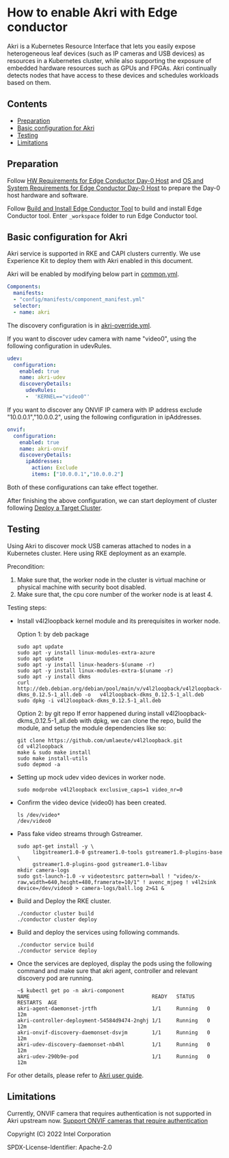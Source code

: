 # How to enable Akri with Edge conductor
Akri is a Kubernetes Resource Interface that lets you easily expose heterogeneous leaf devices (such as IP cameras and USB devices) as resources in a Kubernetes cluster, while also supporting the exposure of embedded hardware resources such as GPUs and FPGAs. Akri continually detects nodes that have access to these devices and schedules workloads based on them.

## Contents

  * [Preparation](#preparation)
  * [Basic configuration for Akri](#basic-configuration-for-Akri)
  * [Testing](#Testing)
  * [Limitations](#Limitations)

## Preparation

Follow [HW Requirements for Edge Conductor Day-0 Host](../../README.md#hw-requirements-for-edge-conductor-day-0-host) and [OS and System Requirements for Edge Conductor Day-0 Host](../../README.md#os-and-system-requirements-for-edge-conductor-day-0-host) to prepare the Day-0 host hardware and software.

Follow [Build and Install Edge Conductor Tool](../../README.md#build-and-install-edge-conductor-tool) to build and install Edge Conductor tool.
Enter `_workspace` folder to run Edge Conductor tool.



## Basic configuration for Akri

Akri service is supported in RKE and CAPI clusters currently.
We use Experience Kit to deploy them with Akri enabled in this document.

Akri will be enabled by modifying below part in [common.yml](../../experienceKit/DEK/common.yml).


```yaml
Components:
  manifests:
  - "config/manifests/component_manifest.yml"
  selector:
  - name: akri
```
The discovery configuration is in [akri-override.yml](../../configs/service-overrides/akri/akri-override.yml).

If you want to discover udev camera with name "video0", using the following configuration in udevRules.

```yaml
udev:
  configuration:
    enabled: true
    name: akri-udev
    discoveryDetails:
      udevRules:
      -  'KERNEL=="video0"'
```

If you want to discover any ONVIF IP camera with IP address exclude "10.0.0.1","10.0.0.2", using the following configuration in ipAddresses.

```yaml
onvif:
  configuration:
    enabled: true
    name: akri-onvif
    discoveryDetails:
      ipAddresses:
        action: Exclude
        items: ["10.0.0.1","10.0.0.2"]
```

Both of these configurations can take effect together.

After finishing the above configuration, we can start deployment of cluster following [Deploy a Target Cluster](../../README.md#edge-conductor-documentation).

## Testing
Using Akri to discover mock USB cameras attached to nodes in a Kubernetes cluster. 
Here using RKE deployment as an example.

Precondition:
1. Make sure that, the worker node in the cluster is virtual machine or physical machine with security boot disabled.
2. Make sure that, the cpu core number of the worker node is at least 4.

Testing steps:
- Install v4l2loopback kernel module and its prerequisites in worker node.

  Option 1: by deb package
  ```shell
  sudo apt update
  sudo apt -y install linux-modules-extra-azure
  sudo apt update
  sudo apt -y install linux-headers-$(uname -r)
  sudo apt -y install linux-modules-extra-$(uname -r)
  sudo apt -y install dkms
  curl http://deb.debian.org/debian/pool/main/v/v4l2loopback/v4l2loopback-dkms_0.12.5-1_all.deb -o   v4l2loopback-dkms_0.12.5-1_all.deb
  sudo dpkg -i v4l2loopback-dkms_0.12.5-1_all.deb
  ```
  Option 2: by git repo
  If error happened during install v4l2loopback-dkms_0.12.5-1_all.deb with dpkg, we can clone the repo, build the module, and setup the module dependencies like so:

  ```shell
  git clone https://github.com/umlaeute/v4l2loopback.git
  cd v4l2loopback
  make & sudo make install
  sudo make install-utils
  sudo depmod -a
  ```
- Setting up mock udev video devices in worker node.

  ```shell
  sudo modprobe v4l2loopback exclusive_caps=1 video_nr=0
  ```

- Confirm the video device (video0) has been created.

  ```shell
  ls /dev/video*
  /dev/video0
  ```

- Pass fake video streams through Gstreamer.

  ```shell
  sudo apt-get install -y \
       libgstreamer1.0-0 gstreamer1.0-tools gstreamer1.0-plugins-base \
       gstreamer1.0-plugins-good gstreamer1.0-libav
  mkdir camera-logs
  sudo gst-launch-1.0 -v videotestsrc pattern=ball ! "video/x-raw,width=640,height=480,framerate=10/1" ! avenc_mjpeg ! v4l2sink device=/dev/video0 > camera-logs/ball.log 2>&1 &
  ```

- Build and Deploy the RKE cluster.

  ```shell
  ./conductor cluster build
  ./conductor cluster deploy
  ```

- Build and deploy the services using following commands.

  ```shell
  ./conductor service build
  ./conductor service deploy
  ```

- Once the services are deployed, display the pods using the following command and make sure that akri agent, controller and relevant discovery pod are running.

  ```shell
  ~$ kubectl get po -n akri-component
  NAME                                        READY   STATUS    RESTARTS  AGE
  akri-agent-daemonset-jrtfh                  1/1     Running   0         12m
  akri-controller-deployment-54584d9474-2nghj 1/1     Running   0         12m
  akri-onvif-discovery-daemonset-dsvjm        1/1     Running   0         12m
  akri-udev-discovery-daemonset-nb4hl         1/1     Running   0         12m
  akri-udev-290b9e-pod                        1/1     Running   0         12m
  ```
For other details, please refer to [Akri user guide](https://docs.akri.sh/user-guide/getting-started).

## Limitations

Currently, ONVIF camera that requires authentication is not supported in Akri upstream now.
[Support ONVIF cameras that require authentication](https://github.com/project-akri/akri/issues/250)

Copyright (C) 2022 Intel Corporation

SPDX-License-Identifier: Apache-2.0
